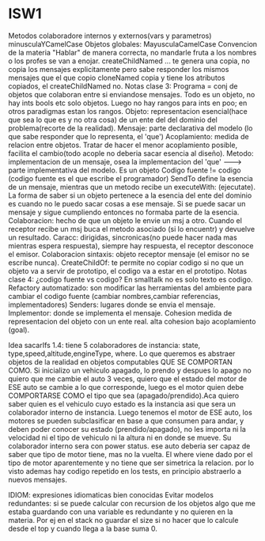 # ISW1
Metodos colaboradore internos y externos(vars y parametros) minusculaYCamelCase
Objetos globales: MayusculaCamelCase
Convencion de la materia
"Hablar" de manera correcta, no mandarle fruta a los nombres o los profes se van a enojar.
createChildNamed ... te genera una copia, no copia los mensajes explicitamente pero sabe responder los mismos mensajes que el que copio
cloneNamed copia y tiene los atributos copiados, el createChildNamed no.
Notas clase 3:
Programa = conj de objetos que colaboran entre si enviandose mensajes.
Todo es un objeto, no hay ints bools etc solo objetos. Luego no hay rangos para ints en poo; en otros paradigmas estan los rangos.
Objeto: representacion esencial(hace que sea lo que es y no otra cosa) de un ente del del dominio del problema(recorte de la realidad).
Mensaje: parte declarativa del modelo (lo que sabe responder que lo representa, el 'que')
Acoplamiento: medida de relacion entre objetos. Tratar de hacer el menor acoplamiento posible, facilita el cambio(todo acople no deberia sacar esencia al diseño).
Metodo: implementacion de un mensaje, osea la implementacion del 'que' ---> parte implementativa del modelo. Es un objeto
Codigo fuente != codigo (codigo fuente es el que escribe el programador)
SendTo define la esencia de un mensaje, mientras que un metodo recibe un executeWith: (ejecutate).
La forma de saber si un objeto pertenece a la esencia del ente del dominio es cuando no le puedo sacar cosas a ese mensaje. Si se puede sacar un mensaje y sigue cumpliendo
entonces no formaba parte de la esencia.
Colaboracion: hecho de que un objeto le envie un msj a otro. Cuando el receptor recibe un msj buca el metodo asociado (si lo encuentr) y devuelve un resultado. Caracc: dirigidas, sincronicas(no puede hacer nada mas mientras espera respuesta), siempre hay respuesta, el receptor desconoce el emisor.
Colaboracion sintaxis: objeto receptor mensaje (el emisor no se escribe nunca).
CreateChildOf: te permite no copiar codigo si no que un objeto va a servir de prototipo, el codigo va a estar en el prototipo. 
Notas clase 4:
¿codigo fuente vs codigo?
En smalltalk no es solo texto es codigo.
Refactory automatizado: son modificar las herramientas del ambiente para cambiar el codigo fuente (cambiar nombres,cambiar referencias, implementadores)
Senders: lugares donde se envia el mensaje.
Implementor: donde se implementa el mensaje.
Cohesion medida de representacion del objeto con un ente real.
alta cohesion bajo acoplamiento (goal).

Idea sacarIfs 1.4: tiene 5 colaboradores de instancia: state, type,speed,altitude,engineType, where.
Lo que queremos es abstraer objetos de la realidad en objetos computables QUE SE COMPORTAN COMO.
Si inicializo un vehiculo apagado, lo prendo y despues lo apago no quiero que me cambie el auto 3 veces, quiero que el estado del motor de ESE auto se cambie a lo que corresponde, luego es el motor quien debe COMPORTARSE COMO el tipo que sea (apagado/prendido).Aca quiero saber quien es el vehiculo cuyo estado es la instancia asi que sera un colaborador interno de instancia.
Luego tenemos el motor de ESE auto, los motores se pueden subclasificar en base a que consumen para andar, y deben poder conocer su estado (prendido/apagado), no les importa ni la velocidad ni el tipo de vehiculo ni la altura ni en donde se mueve. Su colaborador interno sera con power status. ese auto deberia ser capaz de saber que tipo de motor tiene, mas no la vuelta.
El where viene dado por el tipo de motor aparentemente y no tiene que ser simetrica la relacion.
por lo visto ademas hay codigo repetido en los tests, en principio abstraerlo a nuevos mensajes.

IDIOM: expresiones idiomaticas bien conocidas
Evitar modelos redundantes: si se puede calcular con recursion de los objetos algo que me estaba guardando con una variable es redundante y no quieren en la materia.
Por ej en el stack no guardar el size si no hacer que lo calcule desde el top y cuando llega a la base suma 0.
